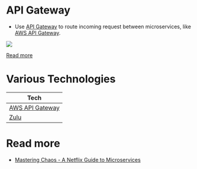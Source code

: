 # API Gateway
- Use [API Gateway](https://microservices.io/patterns/apigateway.html) to route incoming request between microservices, like [AWS API Gateway](https://github.com/Anshul619/AWS-Services/tree/main/16_NetworkingAndContentDelivery/2_ApplicationNetworking/AmazonAPIGateway/Readme.md).

![](https://github.com/Anshul619/AWS-Services/tree/main/16_NetworkingAndContentDelivery/2_ApplicationNetworking/AmazonAPIGateway/assets/AmazonAPIGateway_Features.drawio.png)

[Read more](https://www.youtube.com/watch?v=6ULyxuHKxg8)

# Various Technologies

| Tech                                                                                                                     |
|--------------------------------------------------------------------------------------------------------------------------|
| [AWS API Gateway](https://github.com/Anshul619/AWS-Services/tree/main/16_NetworkingAndContentDelivery/2_ApplicationNetworking/AmazonAPIGateway/Readme.md) |
| [Zulu](ZuluAPIGateway.md)                                                                                                |

# Read more
- [Mastering Chaos - A Netflix Guide to Microservices](https://www.youtube.com/watch?v=CZ3wIuvmHeM)
